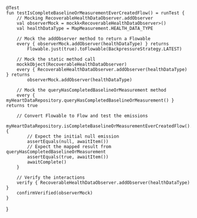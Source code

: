 
    @Test
    fun testIsCompleteBaselineOrMeasurementEverCreatedFlow() = runTest {
        // Mocking RecoverableHealthDataObserver.addObserver
        val observerMock = mockk<RecoverableHealthDataObserver>()
        val healthDataType = MapMeasurement.HEALTH_DATA_TYPE

        // Mock the addObserver method to return a Flowable
        every { observerMock.addObserver(healthDataType) } returns
            Flowable.just(true).toFlowable(BackpressureStrategy.LATEST)

        // Mock the static method call
        mockkObject(RecoverableHealthDataObserver)
        every { RecoverableHealthDataObserver.addObserver(healthDataType) } returns
            observerMock.addObserver(healthDataType)

        // Mock the queryHasCompletedBaselineOrMeasurement method
        every { myHeartDataRepository.queryHasCompletedBaselineOrMeasurement() } returns true

        // Convert Flowable to Flow and test the emissions
        myHeartDataRepository.isCompleteBaselineOrMeasurementEverCreatedFlow().test {
            // Expect the initial null emission
            assertEquals(null, awaitItem())
            // Expect the mapped result from queryHasCompletedBaselineOrMeasurement
            assertEquals(true, awaitItem())
            awaitComplete()
        }

        // Verify the interactions
        verify { RecoverableHealthDataObserver.addObserver(healthDataType) }
        confirmVerified(observerMock)
    }
}
